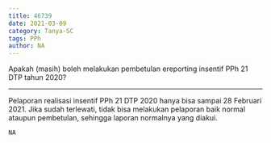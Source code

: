 ```yaml
---
title: 46739
date: 2021-03-09
category: Tanya-SC
tags: PPh
author: NA
---
```


Apakah (masih) boleh melakukan pembetulan ereporting insentif PPh 21 DTP tahun 2020?

---

Pelaporan realisasi insentif PPh 21 DTP 2020 hanya bisa sampai 28 Februari 2021. Jika sudah terlewati, tidak bisa melakukan pelaporan baik normal ataupun pembetulan, sehingga laporan normalnya yang diakui.

`NA`
